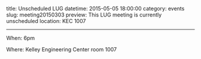 title: Unscheduled LUG
datetime: 2015-05-05 18:00:00
category: events
slug: meeting20150303
preview: This LUG meeting is currently unscheduled
location: KEC 1007

---


When: 6pm

Where: Kelley Engineering Center room 1007
